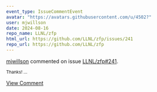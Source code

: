 ```yaml
---
event_type: IssueCommentEvent
avatar: "https://avatars.githubusercontent.com/u/4502?"
user: mjwillson
date: 2024-08-16
repo_name: LLNL/zfp
html_url: https://github.com/LLNL/zfp/issues/241
repo_url: https://github.com/LLNL/zfp
---
```


<a href='https://github.com/mjwillson' target='_blank'>mjwillson</a> commented on issue <a href='https://github.com/LLNL/zfp/issues/241' target='_blank'>LLNL/zfp#241</a>.

<small>Thanks!...</small>

<a href='https://github.com/LLNL/zfp/issues/241' target='_blank'>View Comment</a>